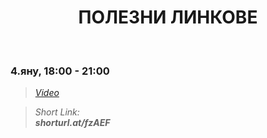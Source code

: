 <h1 align="center">ПОЛЕЗНИ ЛИНКОВЕ</h1>
    <br>

<h3>4.яну, 18:00 - 21:00</h3>

<blockquote>
    <i>
        <a href="https://www.youtube.com/watch?time_continue=3&v=YXdW18UQgCc&feature=emb_title">Video</a>
    </i>
</blockquote>

<blockquote>
    <i>
        Short Link: <br> 
        <b>
            shorturl.at/fzAEF
        </b> 
    </i>
</blockquote>
